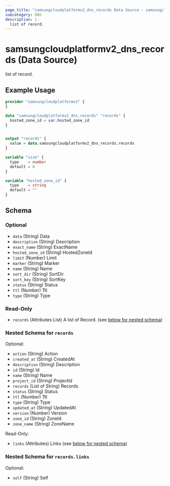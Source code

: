 ```yaml
---
page_title: "samsungcloudplatformv2_dns_records Data Source - samsungcloudplatformv2"
subcategory: DNS
description: |-
  list of record.
---
```


# samsungcloudplatformv2_dns_records (Data Source)

list of record.

## Example Usage

```terraform
provider "samsungcloudplatformv2" {
}

data "samsungcloudplatformv2_dns_records" "records" {
  hosted_zone_id = var.hosted_zone_id
}


output "records" {
  value = data.samsungcloudplatformv2_dns_records.records
}

variable "size" {
  type    = number
  default = 0
}

variable "hosted_zone_id" {
  type    = string
  default = ""
}
```

<!-- schema generated by tfplugindocs -->
## Schema

### Optional

- `data` (String) Data
- `description` (String) Description
- `exact_name` (String) ExactName
- `hosted_zone_id` (String) HostedZoneId
- `limit` (Number) Limit
- `marker` (String) Marker
- `name` (String) Name
- `sort_dir` (String) SortDir
- `sort_key` (String) SortKey
- `status` (String) Status
- `ttl` (Number) Ttl
- `type` (String) Type

### Read-Only

- `records` (Attributes List) A list of Record. (see [below for nested schema](#nestedatt--records))

<a id="nestedatt--records"></a>
### Nested Schema for `records`

Optional:

- `action` (String) Action
- `created_at` (String) CreatedAt
- `description` (String) Description
- `id` (String) Id
- `name` (String) Name
- `project_id` (String) ProjectId
- `records` (List of String) Records
- `status` (String) Status
- `ttl` (Number) Ttl
- `type` (String) Type
- `updated_at` (String) UpdatedAt
- `version` (Number) Version
- `zone_id` (String) ZoneId
- `zone_name` (String) ZoneName

Read-Only:

- `links` (Attributes) Links (see [below for nested schema](#nestedatt--records--links))

<a id="nestedatt--records--links"></a>
### Nested Schema for `records.links`

Optional:

- `self` (String) Self